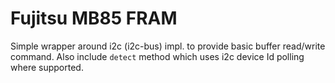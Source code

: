 # Fujitsu MB85 FRAM 

Simple wrapper around i2c (i2c-bus) impl. to provide basic buffer read/write command.
Also include `detect` method which uses i2c device Id polling where supported.

